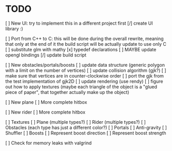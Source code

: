 
# TODO

[ ] New UI: try to implement this in a different project first
    [/] create UI library :)

[ ] Port from C++ to C: this will be done during the overall rewrite, meaning that only at the end of it the build script will be actually update to use only C
    [ ] substitute glm with mathy
    [x] typedef declarations
    [ ] MAYBE update opengl bindings
    [/] update build script

[ ] New obstacles/portals/boosts
    [ ] update data structure (generic polygon with a limit on the number of vertices)
    [ ] update collision algorithm (gjk?)
        [ ] make sure that vertices are in counter-clockwise order
        [ ] port the gjk from the test implementation of gjk2D
    [ ] update rendering (use rendy)
        [ ] figure out how to apply textures (maybe each triangle of the object is a "glued piece of paper", that together actually make up the object)

[ ] New plane
    [ ] More complete hitbox

[ ] New rider
    [ ] More complete hitbox

[ ] Textures
    [ ] Plane (multiple types?)
    [ ] Rider (multiple types?)
    [ ] Obstacles (each type has just a different color?)
    [ ] Portals
        [ ] Anti-gravity
        [ ] Shuffler
    [ ] Boosts
        [ ] Represent boost direction
        [ ] Represent boost strength

[ ] Check for memory leaks with valgrind
